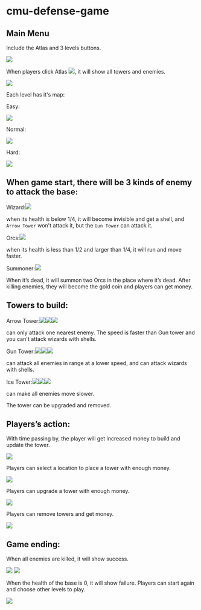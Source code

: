 # cmu-defense-game
## Main Menu
Include the Atlas and 3 levels buttons.

![](/team_prj/r1.png)

When players click Atlas ![](/team_prj/show_all.png), it will show all towers and enemies.

![](/team_prj/r2.png)

Each level has it's map:

Easy:

![](/team_prj/map.png)

Normal:

![](/team_prj/map2.png)

Hard:

![](/team_prj/map3.png)

## When game start, there will be 3 kinds of enemy to attack the base:
Wizard:![](/team_prj/enemy1.1.png)

when its health is below 1/4, it will become invisible and get a shell, and `Arrow Tower` won't attack it, but the `Gun Tower` can attack it.

Orcs:![](/team_prj/enemy2.png)

when its health is less than 1/2 and larger than 1/4, it will run and move faster.

Summoner:![](/team_prj/enemy3.png)

When it’s dead, it will summon two Orcs in the place where it’s dead.
After killing enemies, they will become the gold coin and players can get money.

## Towers to build:
Arrow Tower:![](/team_prj/tower1.png)![](/team_prj/tower1.2.png)![](/team_prj/tower1.3.png)

can only attack one nearest enemy. The speed is faster than Gun tower and you can't attack wizards with shells.

Gun Tower:![](/team_prj/tower2.png)![](/team_prj/tower2.2.png)![](/team_prj/tower2.3.png)

can attack all enemies in range at a lower speed, and can attack wizards with shells.

Ice Tower:![](/team_prj/tower3.png)![](/team_prj/tower3.2.png)![](/team_prj/tower3.3.png)

can make all enemies move slower.

The tower can be upgraded and removed.
## Players’s action:
With time passing by, the player will get increased money to build and update the tower.

![](/team_prj/r3.png)

Players can select a location to place a tower with enough money. 

![](/team_prj/r4.png)

Players can upgrade a tower with enough money. 

![](/team_prj/r5.png)

Players can remove towers and get money.

![](/team_prj/r6.png)

## Game ending:
When all enemies are killed, it will show success. 

![](/team_prj/r8.png)
![](/team_prj/r7.png)

When the health of the base is 0, it will show failure. Players can start again and choose other levels to play.

![](/team_prj/r9.png)

